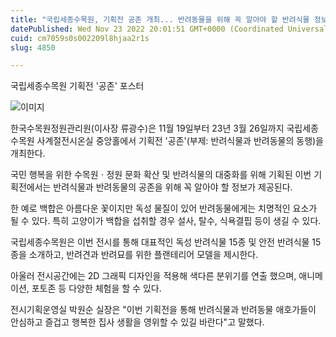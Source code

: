 ```yaml
---
title: "국립세종수목원, 기획전 공존 개최... 반려동물을 위해 꼭 알아야 할 반려식물 정보 제공"
datePublished: Wed Nov 23 2022 20:01:51 GMT+0000 (Coordinated Universal Time)
cuid: cm7059s0s002209l8hjaa2r1s
slug: 4850

---
```



국립세종수목원 기획전 '공존' 포스터

![이미지](https://cdn.hashnode.com/res/hashnode/image/upload/v1739257939036/d8085d83-db7a-410b-89c4-c71fab7498ce.png)

한국수목원정원관리원(이사장 류광수)은 11월 19일부터 23년 3월 26일까지 국립세종수목원 사계절전시온실 중앙홀에서 기획전 '공존'(부제: 반려식물과 반려동물의 동행)을 개최한다.

국민 행복을 위한 수목원ㆍ정원 문화 확산 및 반려식물의 대중화를 위해 기획된 이번 기획전에서는 반려식물과 반려동물의 공존을 위해 꼭 알아야 할 정보가 제공된다.

한 예로 백합은 아름다운 꽃이지만 독성 물질이 있어 반려동물에게는 치명적인 요소가 될 수 있다. 특히 고양이가 백합을 섭취할 경우 설사, 탈수, 식욕결핍 등이 생길 수 있다.

국립세종수목원은 이번 전시를 통해 대표적인 독성 반려식물 15종 및 안전 반려식물 15종을 소개하고, 반려견과 반려묘를 위한 플랜테리어 모델을 제시한다.

아울러 전시공간에는 2D 그래픽 디자인을 적용해 색다른 분위기를 연출 했으며, 애니메이션, 포토존 등 다양한 체험을 할 수 있다.

전시기획운영실 박원순 실장은 "이번 기획전을 통해 반려식물과 반려동물 애호가들이 안심하고 즐겁고 행복한 집사 생활을 영위할 수 있길 바란다"고 말했다.